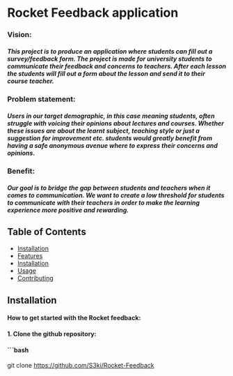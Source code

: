 # Rocket Feedback application

### Vision:
##### This project is to produce an application where students can fill out a survey/feedback form. The project is made for university students to communicate their feedback and concerns to teachers. After each lesson the students will fill out a form about the lesson and send it to their course teacher.

### Problem statement:
##### Users in our target demographic, in this case meaning students, often struggle with voicing their opinions about lectures and courses. Whether these issues are about the learnt subject, teaching style or just a suggestion for improvement etc. students would greatly benefit from having a safe anonymous avenue where to express their concerns and opinions.

### Benefit:
##### Our goal is to bridge the gap between students and teachers when it comes to communication. We  want to create a low threshold for students to communicate with their teachers in order to make the learning experience more positive and rewarding. 

## Table of Contents
- [Installation](##Installation)
- [Features](#features)
- [Installation](#installation)
- [Usage](#usage)
- [Contributing](#contributing)

## Installation

#### How to get started with the Rocket feedback:
#### 1. Clone the github repository: 
#### ```bash 
git clone https://github.com/S3ki/Rocket-Feedback
```
